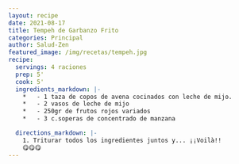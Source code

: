 ```yaml
---
layout: recipe
date: 2021-08-17
title: Tempeh de Garbanzo Frito
categories: Principal
author: Salud-Zen
featured_image: /img/recetas/tempeh.jpg
recipe:
  servings: 4 raciones
  prep: 5'
  cook: 5'
  ingredients_markdown: |-
    *	- 1 taza de copos de avena cocinados con leche de mijo.
    *	- 2 vasos de leche de mijo
    *	- 250gr de frutos rojos variados
    *	- 3 c.soperas de concentrado de manzana

  directions_markdown: |-
    1. Triturar todos los ingredientes juntos y... ¡¡Voilà!!
    😋😋😋
---
```


